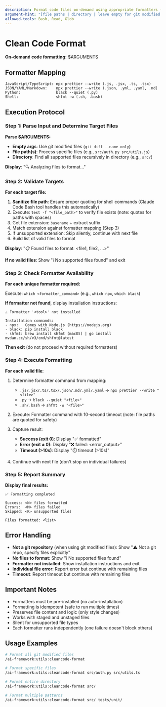 ```yaml
---
description: Format code files on-demand using appropriate formatters (prettier, black, shfmt)
argument-hint: "[file paths | directory | leave empty for git modified files]"
allowed-tools: Bash, Read, Glob
---
```


# Clean Code Format

**On-demand code formatting:** $ARGUMENTS

## Formatter Mapping

```
JavaScript/TypeScript: npx prettier --write (.js, .jsx, .ts, .tsx)
JSON/YAML/Markdown:    npx prettier --write (.json, .yml, .yaml, .md)
Python:                black --quiet (.py)
Shell:                 shfmt -w (.sh, .bash)
```

## Execution Protocol

### Step 1: Parse Input and Determine Target Files

**Parse $ARGUMENTS:**

- **Empty args**: Use git modified files (`git diff --name-only`)
- **File path(s)**: Process specific files (e.g., `src/auth.py src/utils.js`)
- **Directory**: Find all supported files recursively in directory (e.g., `src/`)

**Display**: "🔍 Analyzing files to format..."

### Step 2: Validate Targets

**For each target file:**

1. **Sanitize file path**: Ensure proper quoting for shell commands (Claude Code Bash tool handles this automatically)
2. Execute: `test -f "<file_path>"` to verify file exists (note: quotes for paths with spaces)
3. Get file extension: `basename` + extract suffix
4. Match extension against formatter mapping (Step 3)
5. If unsupported extension: Skip silently, continue with next file
6. Build list of valid files to format

**Display**: "📋 Found <N> files to format: <file1, file2, ...>"

**If no valid files**: Show "ℹ️ No supported files found" and exit

### Step 3: Check Formatter Availability

**For each unique formatter required:**

Execute: `which <formatter_command>` (e.g., `which npx`, `which black`)

**If formatter not found**, display installation instructions:

```
⚠️ Formatter '<tool>' not installed

Installation commands:
- npx:   Comes with Node.js (https://nodejs.org)
- black: pip install black
- shfmt: brew install shfmt (macOS) | go install mvdan.cc/sh/v3/cmd/shfmt@latest
```

**Then exit** (do not proceed without required formatters)

### Step 4: Execute Formatting

**For each valid file:**

1. Determine formatter command from mapping:
   - `.js/.jsx/.ts/.tsx/.json/.md/.yml/.yaml` → `npx prettier --write "<file>"`
   - `.py` → `black --quiet "<file>"`
   - `.sh/.bash` → `shfmt -w "<file>"`

2. Execute: Formatter command with 10-second timeout (note: file paths are quoted for safety)

3. Capture result:
   - **Success (exit 0)**: Display "✅ <filename> formatted"
   - **Error (exit ≠ 0)**: Display "❌ <filename> failed: <error_output>"
   - **Timeout (>10s)**: Display "⏱️ <filename> timeout (>10s)"

4. Continue with next file (don't stop on individual failures)

### Step 5: Report Summary

**Display final results:**

```
✅ Formatting completed

Success: <N> files formatted
Errors:  <M> files failed
Skipped: <K> unsupported files

Files formatted: <list>
```

## Error Handling

- **Not a git repository** (when using git modified files): Show "⚠️ Not a git repo, specify files explicitly"
- **No files to format**: Show "ℹ️ No supported files found"
- **Formatter not installed**: Show installation instructions and exit
- **Individual file error**: Report error but continue with remaining files
- **Timeout**: Report timeout but continue with remaining files

## Important Notes

- Formatters must be pre-installed (no auto-installation)
- Formatting is idempotent (safe to run multiple times)
- Preserves file content and logic (only style changes)
- Works with staged and unstaged files
- Silent for unsupported file types
- Each formatter runs independently (one failure doesn't block others)

## Usage Examples

```bash
# Format all git modified files
/ai-framework:utils:cleancode-format

# Format specific files
/ai-framework:utils:cleancode-format src/auth.py src/utils.ts

# Format entire directory
/ai-framework:utils:cleancode-format src/

# Format multiple patterns
/ai-framework:utils:cleancode-format src/ tests/unit/
```
